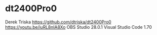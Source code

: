 # dt2400Pro0
Derek Triska
https://github.com/dtriska/dt2400Pro0
https://youtu.be/iuRL8nIA8Xo
OBS Studio 28.0.1
Visual Studio Code 1.70
